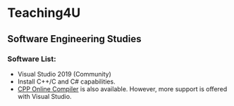 # Teaching4U 
## Software Engineering Studies

### Software List:

* Visual Studio 2019 (Community)
* Install C++/C and C# capabilities.
* <a href="http://cpp.sh">CPP Online Compiler</a> is also available. However, more support is offered with Visual Studio. 